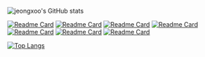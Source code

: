 ![jeongxoo's GitHub stats](https://github-readme-stats.vercel.app/api?username=jeongxoo&show_icons=true&theme=gotham)

[![Readme Card](https://github-readme-stats.vercel.app/api/pin/?username=jeongxoo&repo=withData&theme=dark)](https://github.com/jeongxoo/withData)
[![Readme Card](https://github-readme-stats.vercel.app/api/pin/?username=jeongxoo&repo=gaziGazi&theme=dark)](https://github.com/jeongxoo/gaziGazi)
[![Readme Card](https://github-readme-stats.vercel.app/api/pin/?username=jeongxoo&repo=Oven&theme=dark)](https://github.com/jeongxoo/Oven)
[![Readme Card](https://github-readme-stats.vercel.app/api/pin/?username=jeongxoo&repo=Have_a_nice_day&theme=dark)](https://github.com/jeongxoo/Have_a_nice_day)
[![Readme Card](https://github-readme-stats.vercel.app/api/pin/?username=jeongxoo&repo=Jeongorithm&theme=dark)](https://github.com/jeongxoo/Jeongorithm)
[![Readme Card](https://github-readme-stats.vercel.app/api/pin/?username=jeongxoo&repo=Catch_Me_If_You_Can&theme=dark)](https://github.com/jeongxoo/Catch_Me_If_You_Can)
[![Readme Card](https://github-readme-stats.vercel.app/api/pin/?username=jeongxoo&repo=NumBot&theme=dark)](https://github.com/jeongxoo/NumBot)

[![Top Langs](https://github-readme-stats.vercel.app/api/top-langs/?username=jeongxoo&layout=compact&theme=dark)](https://github.com/jeongxoo/github-readme-stats)


<!--
**jeongxoo/jeongxoo** is a ✨ _special_ ✨ repository because its `README.md` (this file) appears on your GitHub profile.

Here are some ideas to get you started:
d
- 🔭 I’m currently working on ...
- 🌱 I’m currently learning ...
- 👯 I’m looking to collaborate on ...
- 🤔 I’m looking for help with ...
- 💬 Ask me about ...
- 📫 How to reach me: ...
- 😄 Pronouns: ...
- ⚡ Fun fact: ...
-->
